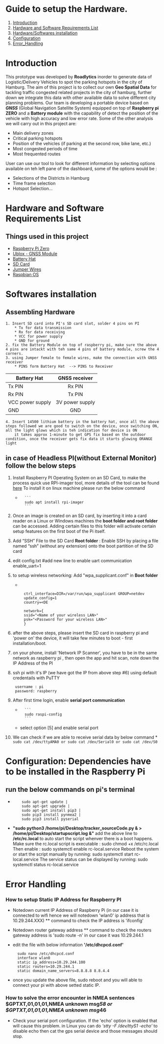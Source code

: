 
# Guide to setup the Hardware.

1. [Introduction](1)
2. [Hardware and Software Requirements List]()
3. [Hardware/Softwares installation]()
4. [Configuration]()
5. [Error_Handling]()


# Introduction

This prototype was developed by __Roadlytics__ inorder to generate data of Logistic/Delivery Vehicles to spot the parking hotspots in the city of Hamburg. The aim of this project is to collect our own **Geo Spatial Data** for tackling traffic congested related projects in the city of hamburg, further down we integrate this data with other available data to solve different city planning problems. Our team is developing a portable device based on *__GNSS__* (Global Navigation Satellite System) equipped on top of __Raspberry pi ZERO__ and a __Battery module__ with the capability of detect the position of the vehicle with high accuracy and low error rate. Some of the other analysis we will carry out in this project are:

+ Main delivery zones
+ Critical parking hotspots
+ Position of the vehicles (if parking at the second row, bike lane, etc.)
+ Most congested periods of time
+ Most frequented routes

User can use our tool to look for different information by selecting options available on teh left pane of the dashboard, some of the options would be :

+ Selections of the Districts in Hamburg
+ Time frame selection 
+ Hotspot Selection...

# Hardware and Software Requirements List

## Things used in this project

+ [Raspberry Pi Zero](https://www.raspberrypi.org/products/raspberry-pi-zero/?resellerType=home)
+ [Ublox - GNSS Module](https://www.mikroe.com/gnss-4-click)
+ [Battery Hat](https://www.waveshare.com/li-ion-battery-hat.htm)
+ [SD Card](https://www.conrad.de/de/o/sd-karten-0412021.html)
+ [Jumper Wires](https://www.conrad.de/de/search.html?search=jump%20wire&searchBarInput=wires)
+ [Raspbian OS](https://www.raspberrypi.org/downloads/raspberry-pi-os/)


# Softwares installation

## Assembling Hardware

	1. Insert SD card into PI's SD card slot, solder 4 pins on PI
		* Tx for data transmission
		* Rx for data receiving
		* VCC for power supply
		* GND for ground
	2. fix the Battery Module on top of raspberry pi, make sure the above 4 pins are intackt with teh same 4 pins of battery module, screw the 4 corners.
	3. using Jumper female to female wires, make the connection with GNSS receiver
		* PINS form Battery Hat  --> PINS to Receiver
		
|Battery Hat| GNSS receiver |
| -------- |:-------------:|
| Tx PIN      | Rx PIN |
| Rx PIN     | Tx PIN      |
| VCC power supply | 3V power supply     |
| GND	| GND 	|


	4. Insert 14500 lithium battery in the battery hat, once all the above steps followed we are good to switch on the device, once switching ON, all the light glows which is teh indication for device is ON
		it takes approx 1-minute to get GPS fix based on the outdoor condition, once the receiver gets fix data it starts glowing ORANGE light


## in case of __Headless PI__(without External Monitor) follow the below steps

1. Install Raspberry PI Operating System on an SD Card, to make the process quick use RPI-imager tool, more details of the tool can be found [here](https://www.raspberrypi.org/documentation/installation/installing-images/)
To install it on linux machine please run the below command
   		
	*		```
  		 	sudo apt install rpi-imager
	   		```

2. Once an image is created on an SD card, by inserting it into a card reader on a Linux or Windows machines the **boot folder and root folder** can be accessed. Adding certain files to this folder will activate certain setup features on the first boot of the Pi itself.

3. Add “SSH” File to the SD Card **Root folder** : Enable SSH by placing a file named “ssh” (without any extension) onto the boot partition of the SD card
4. edit config.txt
            #add new line to enable uart communication
            enable_uart=1

4. to setup wireless networking: Add "wpa_supplicant.conf" in **Boot folder**
	
	*					
			
			ctrl_interface=DIR=/var/run/wpa_supplicant GROUP=netdev
			update_config=1
			country=<DE

			network={
 			ssid="<Name of your wireless LAN>"
 			psk="<Password for your wireless LAN>"
			}
			
5. after the above steps, please insert the SD card in raspberry pi and 'power on' the device, it will take few minutes to boot - first installation/boot.
6. on your phone, install 'Network IP Scanner', you have to be in the same network as raspberry pi , then open the app and hit scan, note down the IP Address of the PI
7. ssh pi with it's IP (we have got the IP from above step #6) using default credentails with PuTTY

		username : pi
		password: raspberry
		
		
7. After first time login, enable __serial port communication__
		
	*		```
			sudo raspi-config
			```
	+ select option [5] and enable serial port 
8. We can check if we are able to receive serial data by below command
		*	
			```
			sudo cat /dev/ttyAMA0
			or
			sudo cat /dev/Serial0
			or
			sudo cat /dev/S0
			```

# Configuration: Dependencies have to be installed in the Raspberry Pi

## run the below commands on pi's terminal
	
*	```
		sudo apt-get update |
		sudo apt-get upgrade |
		sudo apt-get install pip3 |
		sudo pip3 install pynmea2 |
		sudo pip3 install pyserial
	```
	
* **"sudo python3 /home/pi/Desktop/tracker_sourceCode.py & > /home/pi/Desktop/startupscript.log &"**
	add the above line to __**/etc/rc.local**__ to auto start the script whenver there is a boot happens.
	Make sure the rc.local script is executable : sudo chmod +x /etc/rc.local
	Then enable : sudo systemctl enable rc-local.service
	Reboot the system or start the script manually by running: sudo systemctl start  rc-local.service
	The service status can be displayed by running: sudo systemctl status  rc-local.service
	 
	
# Error Handling

### How to setup Static IP Address for Raspberry PI

* Notedown current IP Address of Raspberry Pi (in our case it is connected to wifi hence we will notedown 'wlan0' ip address that is 10.29.244.XXX)
	** command to check the IP address is 'ifconfig'
* Notedown router gateway address
	** command to check the routers gateway address is 'sudo route -n' in our case it was 10.29.244.1
* edit the file with below information __**'/etc/dhcpcd.conf'**__

		sudo nano /etc/dhcpcd.conf
		interface wlan0
		static ip_address=10.29.244.100
		static routers=10.29.244.1
		static domain_name_servers=8.8.8.8 8.8.4.4

* once you update the above file, sudo reboot and you will able to connect your pi with above setted static IP.

### How to solve the error encounter in NMEA sentences $GPTXT,01,01,01,NMEA unknown msg*58 or $GPTXT,01,01,01,NMEA unknown msg*46

* Check your serial port configuration. If the 'echo' option is enabled that will cause this problem. in Linux you can do *'stty -F /dev/ttyS1 -echo'* to disable echo then cat the gps serial device and those messages should stop.
